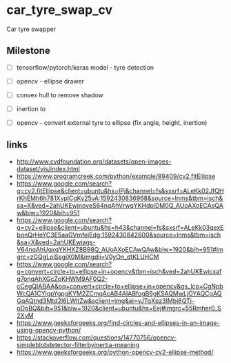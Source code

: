 # car_tyre_swap_cv
Car tyre swapper 

## Milestone

- [ ] tensorflow/pytorch/keras model - tyre detection
- [ ] opencv - ellipse drawer
- [ ] convex hull to remove shadow
- [ ] inertion to 
- [ ] opencv - convert external tyre to ellipse (fix angle, height, inertion) 


## links

- http://www.cvdfoundation.org/datasets/open-images-dataset/vis/index.html
- https://www.programcreek.com/python/example/89409/cv2.fitEllipse
- https://www.google.com/search?q=cv2.fitEllipse&client=ubuntu&hs=IPj&channel=fs&sxsrf=ALeKk02JfQHrKhEMh6h781XvplCgKy25vA:1592430836968&source=lnms&tbm=isch&sa=X&ved=2ahUKEwjnoveS64nqAhVrwqYKHdpiDM0Q_AUoAXoECAsQAw&biw=1920&bih=951
- https://www.google.com/search?q=cv2+ellipse&client=ubuntu&hs=h43&channel=fs&sxsrf=ALeKk03qexEbqnQrHeYC3E5aaGVmfejEdg:1592430842600&source=lnms&tbm=isch&sa=X&ved=2ahUKEwiags-V64nqAhUqxqYKHXZ8B98Q_AUoAXoECAwQAw&biw=1920&bih=951#imgrc=zGQgLoiSsgjX0M&imgdii=V0yOn_dtKLUHCM
- https://www.google.com/search?q=convert+circle+to+ellipse+in+opencv&tbm=isch&ved=2ahUKEwicxafg7onqAhXGcZoKHWM9AF0Q2-cCegQIABAA&oq=convert+circle+to+ellipse+in+opencv&gs_lcp=CgNpbWcQA1CYlgpYgpgKYM2ZCmgAcAB4AIABfogB6gKSAQMwLjOYAQCgAQGqAQtnd3Mtd2l6LWltZw&sclient=img&ei=vJTqXpz3IMbj6QTj-oDoBQ&bih=951&biw=1920&client=ubuntu&hs=Eej#imgrc=55Rmher0_S2XyM
- https://www.geeksforgeeks.org/find-circles-and-ellipses-in-an-image-using-opencv-python/
- https://stackoverflow.com/questions/14770756/opencv-simpleblobdetector-filterbyinertia-meaning
- https://www.geeksforgeeks.org/python-opencv-cv2-ellipse-method/
